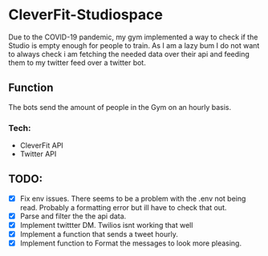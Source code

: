 # CleverFit-Studiospace
Due to the COVID-19 pandemic, my gym implemented a way to check if the Studio is empty enough for people to train. As I am a lazy bum I do not want to always check i am fetching the needed data over their api and feeding them to my twitter feed over a twitter bot.


## Function
The bots send the amount of people in the Gym on an hourly basis.




### Tech: 
* CleverFit API
* Twitter API


## TODO:
* [X] Fix env issues. There seems to be a problem with the .env not being read. Probably a formatting error but ill have to check that out.
* [X]  Parse and filter the the api data.
* [X] Implement twittter DM. Twilios isnt working that well
* [X] Implement a function that sends a tweet hourly.
* [X] Implement function to Format the messages to look more pleasing. 
